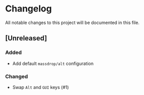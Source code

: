 # Changelog
All notable changes to this project will be documented in this file.

## [Unreleased]
### Added
- Add default `massdrop/alt` configuration

### Changed
- Swap `Alt` and `GUI` keys (#1)
